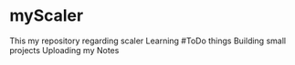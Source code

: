 # myScaler
This my repository regarding scaler Learning
#ToDo things
Building small projects
Uploading my Notes
